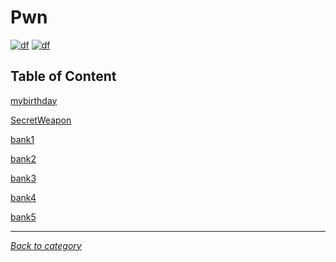 # Pwn
[![df](https://img.shields.io/badge/hcmus%20ctf-2021-brightgreen.svg)](https://img.shields.io/badge/hcmus%20ctf-2021-brightgreen.svg)
[![df](https://img.shields.io/badge/B3T4-shark-brightgreen.svg)](https://img.shields.io/badge/B3T4-shark-brightgreen.svg)

## Table of Content

[mybirthday](mybirthday/README.md)

[SecretWeapon](SecretWeapon/README.md)

[bank1](bank1/README.md)

[bank2](bank2/README.md)

[bank3](bank3/README.md)

[bank4](bank4/README.md)

[bank5](bank5/README.md)

---
*[Back to category](../README.md)*

